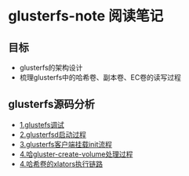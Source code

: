 # glusterfs-note 阅读笔记

## 目标

- glusterfs的架构设计
- 梳理glusterfs中的哈希卷、副本卷、EC卷的读写过程


## glusterfs源码分析
- [1.glustefs调试](./document/glusterfs调试.md)
- [2.glusterfsd启动过程](./document/glusterfsd启动过程.md)
- [3.glusterfs客户端挂载init流程](./document/glusterfs客户端挂载init流程.md)
- [4.哈gluster-create-volume处理过程](./document/gluster-create-volume处理过程.md)
- [4.哈希卷的xlators执行链路](./document/哈希卷的xlator执行链路.md)
